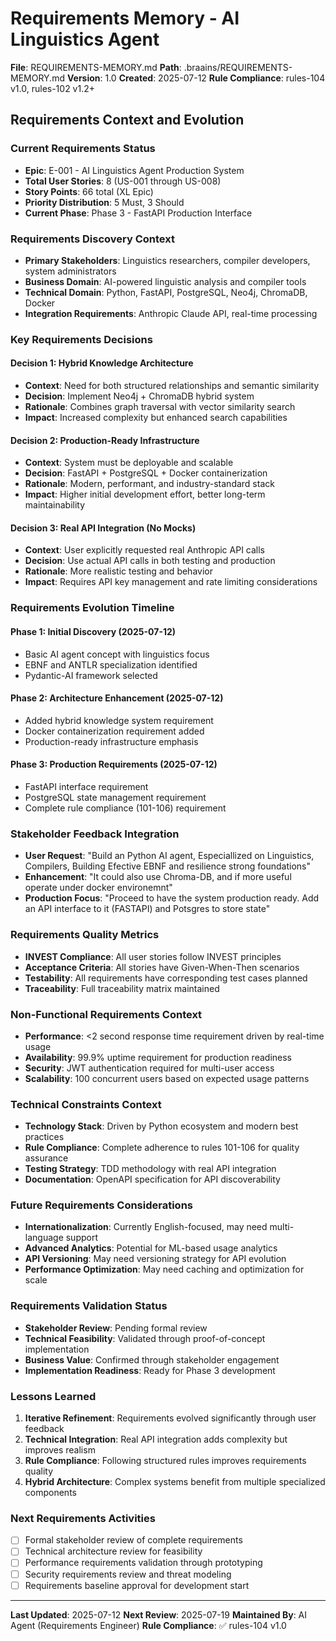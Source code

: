 # Requirements Memory - AI Linguistics Agent

**File**: REQUIREMENTS-MEMORY.md
**Path**: .braains/REQUIREMENTS-MEMORY.md
**Version**: 1.0
**Created**: 2025-07-12
**Rule Compliance**: rules-104 v1.0, rules-102 v1.2+

## Requirements Context and Evolution

### Current Requirements Status
- **Epic**: E-001 - AI Linguistics Agent Production System
- **Total User Stories**: 8 (US-001 through US-008)
- **Story Points**: 66 total (XL Epic)
- **Priority Distribution**: 5 Must, 3 Should
- **Current Phase**: Phase 3 - FastAPI Production Interface

### Requirements Discovery Context
- **Primary Stakeholders**: Linguistics researchers, compiler developers, system administrators
- **Business Domain**: AI-powered linguistic analysis and compiler tools
- **Technical Domain**: Python, FastAPI, PostgreSQL, Neo4j, ChromaDB, Docker
- **Integration Requirements**: Anthropic Claude API, real-time processing

### Key Requirements Decisions

#### Decision 1: Hybrid Knowledge Architecture
- **Context**: Need for both structured relationships and semantic similarity
- **Decision**: Implement Neo4j + ChromaDB hybrid system
- **Rationale**: Combines graph traversal with vector similarity search
- **Impact**: Increased complexity but enhanced search capabilities

#### Decision 2: Production-Ready Infrastructure
- **Context**: System must be deployable and scalable
- **Decision**: FastAPI + PostgreSQL + Docker containerization
- **Rationale**: Modern, performant, and industry-standard stack
- **Impact**: Higher initial development effort, better long-term maintainability

#### Decision 3: Real API Integration (No Mocks)
- **Context**: User explicitly requested real Anthropic API calls
- **Decision**: Use actual API calls in both testing and production
- **Rationale**: More realistic testing and behavior
- **Impact**: Requires API key management and rate limiting considerations

### Requirements Evolution Timeline

#### Phase 1: Initial Discovery (2025-07-12)
- Basic AI agent concept with linguistics focus
- EBNF and ANTLR specialization identified
- Pydantic-AI framework selected

#### Phase 2: Architecture Enhancement (2025-07-12)
- Added hybrid knowledge system requirement
- Docker containerization requirement added
- Production-ready infrastructure emphasis

#### Phase 3: Production Requirements (2025-07-12)
- FastAPI interface requirement
- PostgreSQL state management requirement
- Complete rule compliance (101-106) requirement

### Stakeholder Feedback Integration
- **User Request**: "Build an Python AI agent, Especiallized on Linguistics, Compilers, Building Efective EBNF and resilience strong foundations"
- **Enhancement**: "It could also use Chroma-DB, and if more useful operate under docker environemnt"
- **Production Focus**: "Proceed to have the system production ready. Add an API interface to it (FASTAPI) and Potsgres to store state"

### Requirements Quality Metrics
- **INVEST Compliance**: All user stories follow INVEST principles
- **Acceptance Criteria**: All stories have Given-When-Then scenarios
- **Testability**: All requirements have corresponding test cases planned
- **Traceability**: Full traceability matrix maintained

### Non-Functional Requirements Context
- **Performance**: <2 second response time requirement driven by real-time usage
- **Availability**: 99.9% uptime requirement for production readiness
- **Security**: JWT authentication required for multi-user access
- **Scalability**: 100 concurrent users based on expected usage patterns

### Technical Constraints Context
- **Technology Stack**: Driven by Python ecosystem and modern best practices
- **Rule Compliance**: Complete adherence to rules 101-106 for quality assurance
- **Testing Strategy**: TDD methodology with real API integration
- **Documentation**: OpenAPI specification for API discoverability

### Future Requirements Considerations
- **Internationalization**: Currently English-focused, may need multi-language support
- **Advanced Analytics**: Potential for ML-based usage analytics
- **API Versioning**: May need versioning strategy for API evolution
- **Performance Optimization**: May need caching and optimization for scale

### Requirements Validation Status
- **Stakeholder Review**: Pending formal review
- **Technical Feasibility**: Validated through proof-of-concept implementation
- **Business Value**: Confirmed through stakeholder engagement
- **Implementation Readiness**: Ready for Phase 3 development

### Lessons Learned
1. **Iterative Refinement**: Requirements evolved significantly through user feedback
2. **Technical Integration**: Real API integration adds complexity but improves realism
3. **Rule Compliance**: Following structured rules improves requirements quality
4. **Hybrid Architecture**: Complex systems benefit from multiple specialized components

### Next Requirements Activities
- [ ] Formal stakeholder review of complete requirements
- [ ] Technical architecture review for feasibility
- [ ] Performance requirements validation through prototyping
- [ ] Security requirements review and threat modeling
- [ ] Requirements baseline approval for development start

---

**Last Updated**: 2025-07-12
**Next Review**: 2025-07-19
**Maintained By**: AI Agent (Requirements Engineer)
**Rule Compliance**: ✅ rules-104 v1.0
